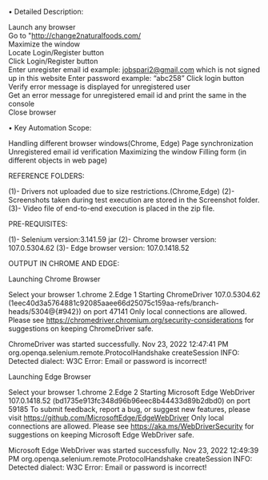 • Detailed Description: 

Launch any browser  
Go to "http://change2naturalfoods.com/  
Maximize the window  
Locate Login/Register button  
Click Login/Register button  
Enter unregister email id example: jobspari2@gmail.com which is not signed up in this website 
Enter password example:  “abc258” 
Click login button  
Verify error message is displayed for unregistered user  
Get an error message for unregistered email id and print the same in the console  
Close browser 

• Key Automation Scope: 

Handling different browser windows(Chrome, Edge)
Page synchronization
Unregistered email id verification
Maximizing the window
Filling form (in different objects in web page)

REFERENCE FOLDERS:

(1)- Drivers not uploaded due to size restrictions.(Chrome,Edge)
(2)- Screenshots taken during test execution are stored in the Screenshot folder.
(3)- Video file of end-to-end execution is placed in the zip file.

PRE-REQUISITES:

(1)- Selenium version:3.141.59 jar
(2)- Chrome browser version: 107.0.5304.62
(3)- Edge browser version: 107.0.1418.52 

OUTPUT IN CHROME AND EDGE:


Launching Chrome Browser

Select your browser 1.chrome 2.Edge
1
Starting ChromeDriver 107.0.5304.62 (1eec40d3a5764881c92085aaee66d25075c159aa-refs/branch-heads/5304@{#942}) on port 47141
Only local connections are allowed.
Please see https://chromedriver.chromium.org/security-considerations for suggestions on keeping ChromeDriver safe.

ChromeDriver was started successfully.
Nov 23, 2022 12:47:41 PM org.openqa.selenium.remote.ProtocolHandshake createSession
INFO: Detected dialect: W3C
Error: Email or password is incorrect!

 Launching Edge Browser

Select your browser 1.chrome 2.Edge
2
Starting Microsoft Edge WebDriver 107.0.1418.52 (bd1735e913fc348d96b96eec8b44433d89b2dbd0) on port 59185
To submit feedback, report a bug, or suggest new features, please visit https://github.com/MicrosoftEdge/EdgeWebDriver
Only local connections are allowed.
Please see https://aka.ms/WebDriverSecurity for suggestions on keeping Microsoft Edge WebDriver safe.

Microsoft Edge WebDriver was started successfully.
Nov 23, 2022 12:49:39 PM org.openqa.selenium.remote.ProtocolHandshake createSession
INFO: Detected dialect: W3C
Error: Email or password is incorrect!
 
